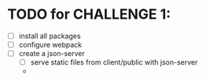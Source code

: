# TODO for CHALLENGE 1:

- [ ] install all packages
- [ ] configure webpack
- [ ] create a json-server
  - [ ] serve static files from client/public with json-server
  -
